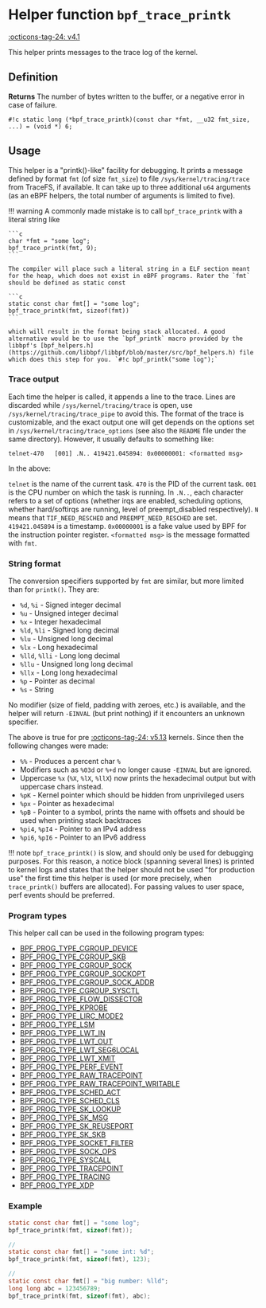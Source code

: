 # Helper function `bpf_trace_printk`

<!-- [FEATURE_TAG](bpf_trace_printk) -->
[:octicons-tag-24: v4.1](https://github.com/torvalds/linux/commit/9c959c863f8217a2ff3d7c296e8223654d240569)
<!-- [/FEATURE_TAG] -->

This helper prints messages to the trace log of the kernel.

## Definition

**Returns**
The number of bytes written to the buffer, or a negative error
in case of failure.

`#!c static long (*bpf_trace_printk)(const char *fmt, __u32 fmt_size, ...) = (void *) 6;`

## Usage

This helper is a "printk()-like" facility for debugging. It prints a message defined by format `fmt` (of size `fmt_size`) to file `/sys/kernel/tracing/trace` from TraceFS, if available. It can take up to three additional `u64` arguments (as an eBPF helpers, the total number of arguments is limited to five).

!!! warning
    A commonly made mistake is to call `bpf_trace_printk` with a literal string like 
    
    ```c
    char *fmt = "some log";
    bpf_trace_printk(fmt, 9);
    ``` 
    
    The compiler will place such a literal string in a ELF section meant for the heap, which does not exist in eBPF programs. Rater the `fmt` should be defined as static const 
    
    ```c 
    static const char fmt[] = "some log"; 
    bpf_trace_printk(fmt, sizeof(fmt))
    ```
    
    which will result in the format being stack allocated. A good alternative would be to use the `bpf_printk` macro provided by the libbpf's [bpf_helpers.h](https://github.com/libbpf/libbpf/blob/master/src/bpf_helpers.h) file which does this step for you. `#!c bpf_printk("some log");`

### Trace output

Each time the helper is called, it appends a line to the trace. Lines are discarded while `/sys/kernel/tracing/trace` is open, use `/sys/kernel/tracing/trace_pipe` to avoid this. The format of the trace is customizable, and the exact output one will get depends on the options set in `/sys/kernel/tracing/trace_options` (see also the `README` file under the same directory). However, it usually defaults to something like:

`telnet-470   [001] .N.. 419421.045894: 0x00000001: <formatted msg>`

In the above:

`telnet` is the name of the current task. `470` is the PID of the current task. `001` is the CPU number on which the task is running. In `.N..`, each character refers to a set of options (whether irqs are enabled, scheduling options, whether hard/softirqs are running, level of preempt_disabled respectively). `N` means that `TIF_NEED_RESCHED` and `PREEMPT_NEED_RESCHED` are set. `419421.045894` is a timestamp. `0x00000001` is a fake value used by BPF for the instruction pointer register. `<formatted msg>` is the message formatted with `fmt`.

### String format

The conversion specifiers supported by `fmt` are similar, but more limited than for `printk()`. They are:

* `%d`, `%i` - Signed integer decimal
* `%u` - Unsigned integer decimal
* `%x` - Integer hexadecimal 
* `%ld`, `%li` - Signed long decimal
* `%lu` - Unsigned long decimal
* `%lx` - Long hexadecimal
* `%lld`, `%lli` - Long long decimal
* `%llu` - Unsigned long long decimal
* `%llx` - Long long hexadecimal
* `%p` - Pointer as decimal
* `%s` - String

No modifier (size of field, padding with zeroes, etc.) is available, and the helper will return `-EINVAL` (but print nothing) if it encounters an unknown specifier.

The above is true for pre [:octicons-tag-24: v5.13](https://github.com/torvalds/linux/commit/d9c9e4db186ab4d81f84e6f22b225d333b9424e3) kernels. Since then the following changes were made:

* `%%` - Produces a percent char `%`
* Modifiers such as `%03d` or `%+d` no longer cause `-EINVAL` but are ignored.
* Uppercase `%x` (`%X`, `%lX`, `%llX`) now prints the hexadecimal output but with uppercase chars instead.
* `%pK` - Kernel pointer which should be hidden from unprivileged
users
* `%px` - Pointer as hexadecimal
* `%pB` - Pointer to a symbol, prints the name with offsets and should be used when printing stack backtraces
* `%pi4`, `%pI4` - Pointer to an IPv4 address
* `%pi6`, `%pI6` - Pointer to an IPv6 address

!!! note 
    `bpf_trace_printk()` is slow, and should only be used for debugging purposes. For this reason, a notice block (spanning several lines) is printed to kernel logs and states that the helper should not be used "for production use" the first time this helper is used (or more precisely, when `trace_printk()` buffers are allocated). For passing values to user space, perf events should be preferred.

### Program types

This helper call can be used in the following program types:

<!-- DO NOT EDIT MANUALLY -->
<!-- [HELPER_FUNC_PROG_REF] -->
 * [BPF_PROG_TYPE_CGROUP_DEVICE](../program-type/BPF_PROG_TYPE_CGROUP_DEVICE.md)
 * [BPF_PROG_TYPE_CGROUP_SKB](../program-type/BPF_PROG_TYPE_CGROUP_SKB.md)
 * [BPF_PROG_TYPE_CGROUP_SOCK](../program-type/BPF_PROG_TYPE_CGROUP_SOCK.md)
 * [BPF_PROG_TYPE_CGROUP_SOCKOPT](../program-type/BPF_PROG_TYPE_CGROUP_SOCKOPT.md)
 * [BPF_PROG_TYPE_CGROUP_SOCK_ADDR](../program-type/BPF_PROG_TYPE_CGROUP_SOCK_ADDR.md)
 * [BPF_PROG_TYPE_CGROUP_SYSCTL](../program-type/BPF_PROG_TYPE_CGROUP_SYSCTL.md)
 * [BPF_PROG_TYPE_FLOW_DISSECTOR](../program-type/BPF_PROG_TYPE_FLOW_DISSECTOR.md)
 * [BPF_PROG_TYPE_KPROBE](../program-type/BPF_PROG_TYPE_KPROBE.md)
 * [BPF_PROG_TYPE_LIRC_MODE2](../program-type/BPF_PROG_TYPE_LIRC_MODE2.md)
 * [BPF_PROG_TYPE_LSM](../program-type/BPF_PROG_TYPE_LSM.md)
 * [BPF_PROG_TYPE_LWT_IN](../program-type/BPF_PROG_TYPE_LWT_IN.md)
 * [BPF_PROG_TYPE_LWT_OUT](../program-type/BPF_PROG_TYPE_LWT_OUT.md)
 * [BPF_PROG_TYPE_LWT_SEG6LOCAL](../program-type/BPF_PROG_TYPE_LWT_SEG6LOCAL.md)
 * [BPF_PROG_TYPE_LWT_XMIT](../program-type/BPF_PROG_TYPE_LWT_XMIT.md)
 * [BPF_PROG_TYPE_PERF_EVENT](../program-type/BPF_PROG_TYPE_PERF_EVENT.md)
 * [BPF_PROG_TYPE_RAW_TRACEPOINT](../program-type/BPF_PROG_TYPE_RAW_TRACEPOINT.md)
 * [BPF_PROG_TYPE_RAW_TRACEPOINT_WRITABLE](../program-type/BPF_PROG_TYPE_RAW_TRACEPOINT_WRITABLE.md)
 * [BPF_PROG_TYPE_SCHED_ACT](../program-type/BPF_PROG_TYPE_SCHED_ACT.md)
 * [BPF_PROG_TYPE_SCHED_CLS](../program-type/BPF_PROG_TYPE_SCHED_CLS.md)
 * [BPF_PROG_TYPE_SK_LOOKUP](../program-type/BPF_PROG_TYPE_SK_LOOKUP.md)
 * [BPF_PROG_TYPE_SK_MSG](../program-type/BPF_PROG_TYPE_SK_MSG.md)
 * [BPF_PROG_TYPE_SK_REUSEPORT](../program-type/BPF_PROG_TYPE_SK_REUSEPORT.md)
 * [BPF_PROG_TYPE_SK_SKB](../program-type/BPF_PROG_TYPE_SK_SKB.md)
 * [BPF_PROG_TYPE_SOCKET_FILTER](../program-type/BPF_PROG_TYPE_SOCKET_FILTER.md)
 * [BPF_PROG_TYPE_SOCK_OPS](../program-type/BPF_PROG_TYPE_SOCK_OPS.md)
 * [BPF_PROG_TYPE_SYSCALL](../program-type/BPF_PROG_TYPE_SYSCALL.md)
 * [BPF_PROG_TYPE_TRACEPOINT](../program-type/BPF_PROG_TYPE_TRACEPOINT.md)
 * [BPF_PROG_TYPE_TRACING](../program-type/BPF_PROG_TYPE_TRACING.md)
 * [BPF_PROG_TYPE_XDP](../program-type/BPF_PROG_TYPE_XDP.md)
<!-- [/HELPER_FUNC_PROG_REF] -->

### Example

```c
static const char fmt[] = "some log"; 
bpf_trace_printk(fmt, sizeof(fmt));

// 
static const char fmt[] = "some int: %d"; 
bpf_trace_printk(fmt, sizeof(fmt), 123);

// 
static const char fmt[] = "big number: %lld"; 
long long abc = 123456789;
bpf_trace_printk(fmt, sizeof(fmt), abc);
```

